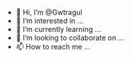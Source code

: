 - 👋 Hi, I’m @Gwtragul
- 👀 I’m interested in ...
- 🌱 I’m currently learning ...
- 💞️ I’m looking to collaborate on ...
- 📫 How to reach me ...

<!---
Gwtragul/Gwtragul is a ✨ special ✨ repository because its `README.md` (this file) appears on your GitHub profile.
You can click the Preview link to take a look at your changes.
--->
